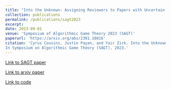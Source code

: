 ```yaml
---
title: "Into the Unknown: Assigning Reviewers to Papers with Uncertain Affinities"
collection: publications
permalink: /publications/sagt2023
excerpt: 
date: 2023-09-01
venue: 'Symposium of Algorithmic Game Theory 2023 (SAGT)'
paperurl: 'https://arxiv.org/abs/2301.10816'
citation: 'Cyrus Cousins, Justin Payan, and Yair Zick. Into the Unknown: Assigning Reviewers to Papers with Uncertain Affinities.
In Symposium on Algorithmic Game Theory (SAGT), 2023.'
---
```



<a href='https://link.springer.com/chapter/10.1007/978-3-031-43254-5_11'>Link to SAGT paper</a>

<a href='https://arxiv.org/abs/2301.10816'>Link to arxiv paper</a>

<a href='https://github.com/justinpayan/RAU'>Link to code</a>






